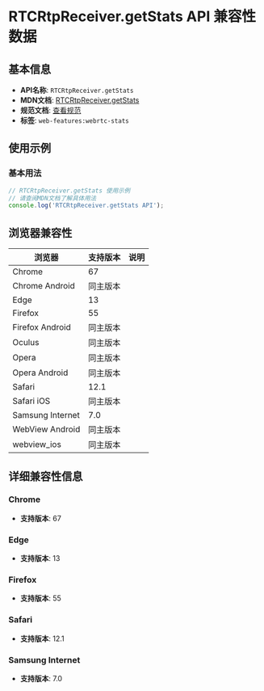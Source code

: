 # RTCRtpReceiver.getStats API 兼容性数据

## 基本信息

- **API名称**: `RTCRtpReceiver.getStats`
- **MDN文档**: [RTCRtpReceiver.getStats](https://developer.mozilla.org/docs/Web/API/RTCRtpReceiver/getStats)
- **规范文档**: [查看规范](https://w3c.github.io/webrtc-pc/#widl-RTCRtpReceiver-getStats-Promise-RTCStatsReport)
- **标签**: `web-features:webrtc-stats`

## 使用示例

### 基本用法

```javascript
// RTCRtpReceiver.getStats 使用示例
// 请查阅MDN文档了解具体用法
console.log('RTCRtpReceiver.getStats API');
```

## 浏览器兼容性

| 浏览器 | 支持版本 | 说明 |
|--------|----------|------|
| Chrome | 67 |  |
| Chrome Android | 同主版本 |  |
| Edge | 13 |  |
| Firefox | 55 |  |
| Firefox Android | 同主版本 |  |
| Oculus | 同主版本 |  |
| Opera | 同主版本 |  |
| Opera Android | 同主版本 |  |
| Safari | 12.1 |  |
| Safari iOS | 同主版本 |  |
| Samsung Internet | 7.0 |  |
| WebView Android | 同主版本 |  |
| webview_ios | 同主版本 |  |

## 详细兼容性信息

### Chrome

- **支持版本**: 67

### Edge

- **支持版本**: 13

### Firefox

- **支持版本**: 55

### Safari

- **支持版本**: 12.1

### Samsung Internet

- **支持版本**: 7.0

